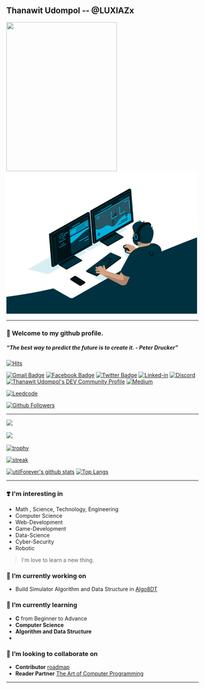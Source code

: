 ## Thanawit Udompol -- @LUXIAZx

<img aligh="left" width="290" height="390" src="https://spotify-github-profile.vercel.app/api/view?uid=whhu4y6t2ekb0686mq9cb0tw5&cover_image=true&theme=default"> <img aligh="left" width="500" height="370" src="./pic/coding.gif">

<hr>

### 🙌 Welcome to my github profile.
##### <p><q>The best way to predict the future is to create it. - Peter Drucker</q></p>

[![Hits](https://hits.seeyoufarm.com/api/count/incr/badge.svg?url=https%3A%2F%2Fgithub.com%2FLUXIAZx)](https://github.com/LUXIAZx) 

[![Gmail Badge](https://img.shields.io/badge/-Gmail-d14836?style=flat-square&logo=Gmail&logoColor=white&link=mailto:luxiaz.tech@gmail.com)](mailto:luxiaz.tech@gmail.com) [![Facebook Badge](https://img.shields.io/badge/-Facebook-1877f2?style=flat-square&logo=facebook&logoColor=white&link=https://www.facebook.com/I3lackman)](https://www.facebook.com/I3lackman) [![Twitter Badge](https://img.shields.io/badge/-Twitter-1877f2?style=flat-square&logo=twitter&logoColor=white&link=https://twitter.com/Zxluxia/)](https://twitter.com/ZxLuxia/) [![Linked-in](https://shields.io/badge/LinkedIn-blue?logo=linkedin&style=flat-square)](https://www.linkedin.com/in/thanawit-udompol-a34388186) [![Discord](https://img.shields.io/badge/Discord-black?logo=discord&style=flat-square)](https://discord.gg/7pSckBMabu) [![Thanawit Udompol's DEV Community Profile](https://img.shields.io/badge/DEV-black?logo=dev&style=flat-square)](https://dev.to/tnwarmy) [![Medium](https://img.shields.io/badge/Medium-black?logo=medium&style=flat-square)](https://luxiazx-tech.medium.com/)

[![Leedcode](https://img.shields.io/badge/leetcode-black?logo=leetcode&style=flat-square)](https://leetcode.com/LUXIAZx/)


[![Github Followers](https://img.shields.io/github/followers/LUXIAZx?color=06d6a0&label=Github%20Followers&style=for-the-badge)](https://github.com/LUXIAZx?tab=followers)


<hr>

![](https://github-profile-summary-cards.vercel.app/api/cards/profile-details?username=LUXIAZx&theme=default)

![](https://github-profile-summary-cards.vercel.app/api/cards/productive-time?username=LUXIAZx&theme=default)

[![trophy](https://github-profile-trophy.vercel.app/?username=LUXIAZx&theme=chalk&row=2&column=4)](https://github.com/LUXIAZx)

[![streak](https://github-readme-streak-stats.herokuapp.com/?user=LUXIAZx&theme=dracula)](https://github.com/LUXIAZx)

[![utilForever's github stats](https://github-readme-stats.vercel.app/api?username=LUXIAZx&show_icons=true&theme=dracula)](https://github.com/LUXIAZx)
[![Top Langs](https://github-readme-stats.vercel.app/api/top-langs/?username=LUXIAZx&layout=compact&langs_count=8&theme=dracula)](https://github.com/LUXIAZx)

<hr>

### ❣️ I'm interesting in

- Math , Science, Technology, Engineering
- Computer Science
- Web-Development
- Game-Development
- Data-Science
- Cyber-Security
- Robotic

> I'm love to learn a new thing.

### 🔭 I’m currently working on

- Build Simulator Algorithm and Data Structure in [Algo8DT](https://github.com/LUXIAZx/Algo8DT)

### 🌱 I’m currently learning

- **C** from Beginner to Advance
- **Computer Science**
- **Algorithm and Data Structure**
- 
### 👯 I’m looking to collaborate on

- **Contributor**  [roadmap](https://github.com/LUXIAZx/roadmap)
- **Reader Partner** [The Art of Computer Programming](https://www.amazon.com/Computer-Programming-Volumes-1-4A-Boxed/dp/0321751043)

<hr>
